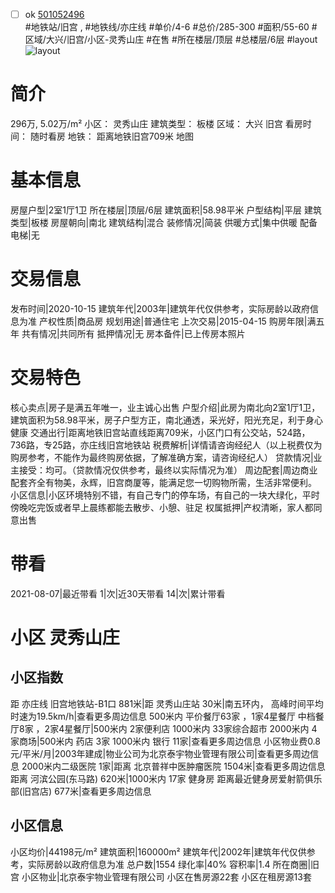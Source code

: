 - [ ] ok [501052496](https://bj.5i5j.com/ershoufang/501052496.html)  
 #地铁站/旧宫 ,  #地铁线/亦庄线
#单价/4-6 #总价/285-300 #面积/55-60   #区域/大兴/旧宫/小区-灵秀山庄 #在售 #所在楼层/顶层 #总楼层/6层 #layout 
![layout](http://image2a.5i5j.com/bdir/layout/227b2feef0aa4414896b55015a4abb19.jpg_P5.jpg) 
# 简介 
 296万,  5.02万/m² 
小区： 灵秀山庄
建筑类型： 板楼
区域： 大兴 旧宫
看房时间： 随时看房
地铁： 距离地铁旧宫709米 地图
# 基本信息 
 房屋户型|2室1厅1卫
所在楼层|顶层/6层
建筑面积|58.98平米
户型结构|平层
建筑类型|板楼
房屋朝向|南北
建筑结构|混合
装修情况|简装
供暖方式|集中供暖
配备电梯|无
# 交易信息 
 发布时间|2020-10-15
建筑年代|2003年|建筑年代仅供参考，实际房龄以政府信息为准
产权性质|商品房
规划用途|普通住宅
上次交易|2015-04-15
购房年限|满五年
共有情况|共同所有
抵押情况|无
房本备件|已上传房本照片
# 交易特色 
 核心卖点|房子是满五年唯一，业主诚心出售
户型介绍|此房为南北向2室1厅1卫，建筑面积为58.98平米，房子户型方正，南北通透，采光好，阳光充足，利于身心健康
交通出行|距离地铁旧宫站直线距离709米，小区门口有公交站，524路，736路，专25路，亦庄线旧宫地铁站
税费解析|详情请咨询经纪人（以上税费仅为购房参考，不能作为最终购房依据，了解准确方案，请咨询经纪人）
贷款情况|业主接受：均可。（贷款情况仅供参考，最终以实际情况为准）
周边配套|周边商业配套齐全有物美，永辉，旧宫商厦等，能满足您一切购物所需，生活非常便利。
小区信息|小区环境特别不错，有自己专门的停车场，有自己的一块大绿化，平时傍晚吃完饭或者早上晨练都能去散步、小憩、驻足
权属抵押|产权清晰，家人都同意出售
# 带看 
 2021-08-07|最近带看	 1|次|近30天带看	 14|次|累计带看
# 小区 灵秀山庄
## 小区指数 
 距 亦庄线 旧宫地铁站-B1口 881米|距 灵秀山庄站 30米|南五环内， 高峰时间平均时速为19.5km/h|查看更多周边信息
500米内 平价餐厅63家 ，1家4星餐厅
中档餐厅8家 ，2家4星餐厅|500米内 2家便利店
1000米内 33家综合超市
2000米内 4家商场|500米内 药店 3家
1000米内 银行 11家|查看更多周边信息
小区物业费0.8元/平米/月|2003年建成|物业公司为北京泰宇物业管理有限公司|查看更多周边信息
2000米内二级医院 1家|距离 北京普祥中医肿瘤医院  1504米|查看更多周边信息
距离 河滨公园(东马路) 620米|1000米内 17家 健身房
距离最近健身房爱射箭俱乐部(旧宫店) 677米|查看更多周边信息
## 小区信息 
 小区均价|44198元/m²
建筑面积|160000m²
建筑年代|2002年|建筑年代仅供参考，实际房龄以政府信息为准
总户数|1554
绿化率|40%
容积率|1.4
所在商圈|旧宫
小区物业|北京泰宇物业管理有限公司
小区在售房源22套
小区在租房源13套
